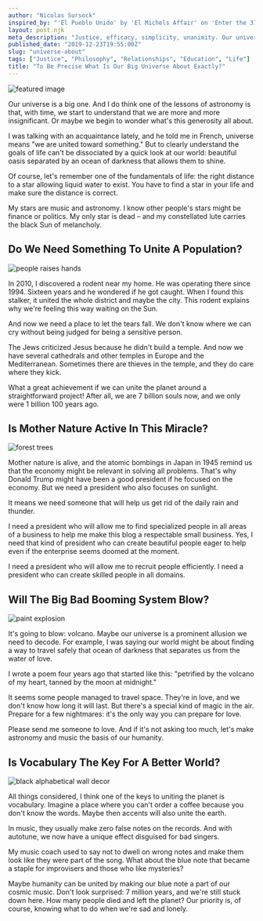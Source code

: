```yaml
---
author: "Nicolas Sursock"
inspired_by: "'El Pueblo Unido' by 'El Michels Affair' on 'Enter the 37th Chamber'"
layout: post.njk
meta_description: "Justice, efficacy, simplicity, unanimity. Our universe should be about this. But right now some leaders will say our universe is about competition."
published_date: "2019-12-23T19:55:00Z"
slug: "universe-about"
tags: ["Justice", "Philosophy", "Relationships", "Education", "Life"]
title: "To Be Precise What Is Our Big Universe About Exactly?"
---
```


![featured image](https://images.unsplash.com/photo-1537420327992-d6e192287183?ixlib=rb-4.0.3&ixid=MnwxMjA3fDB8MHxwaG90by1wYWdlfHx8fGVufDB8fHx8&auto=format&fit=crop)

Our universe is a big one. And I do think one of the lessons of astronomy is that, with time, we start to understand that we are more and more insignificant. Or maybe we begin to wonder what's this generosity all about.

I was talking with an acquaintance lately, and he told me in French, universe means "we are united toward something." But to clearly understand the goals of life can't be dissociated by a quick look at our world: beautiful oasis separated by an ocean of darkness that allows them to shine.

Of course, let's remember one of the fundamentals of life: the right distance to a star allowing liquid water to exist. You have to find a star in your life and make sure the distance is correct.

My stars are music and astronomy. I know other people's stars might be finance or politics. My only star is dead – and my constellated lute carries the black Sun of melancholy.

## Do We Need Something To Unite A Population?

![people raises hands](https://images.unsplash.com/photo-1442504028989-ab58b5f29a4a?ixlib=rb-4.0.3&ixid=MnwxMjA3fDB8MHxwaG90by1wYWdlfHx8fGVufDB8fHx8&auto=format&fit=crop&q=80&w=800&h=600)

In 2010, I discovered a rodent near my home. He was operating there since 1994. Sixteen years and he wondered if he got caught. When I found this stalker, it united the whole district and maybe the city. This rodent explains why we're feeling this way waiting on the Sun.

And now we need a place to let the tears fall. We don't know where we can cry without being judged for being a sensitive person.

The Jews criticized Jesus because he didn't build a temple. And now we have several cathedrals and other temples in Europe and the Mediterranean. Sometimes there are thieves in the temple, and they do care where they kick.

What a great achievement if we can unite the planet around a straightforward project! After all, we are 7 billion souls now, and we only were 1 billion 100 years ago.

## Is Mother Nature Active In This Miracle?

![forest trees](https://images.unsplash.com/photo-1441974231531-c6227db76b6e?ixlib=rb-4.0.3&ixid=MnwxMjA3fDB8MHxwaG90by1wYWdlfHx8fGVufDB8fHx8&auto=format&fit=crop&q=80&w=800&h=600)

Mother nature is alive, and the atomic bombings in Japan in 1945 remind us that the economy might be relevant in solving all problems. That's why Donald Trump might have been a good president if he focused on the economy. But we need a president who also focuses on sunlight.

It means we need someone that will help us get rid of the daily rain and thunder.

I need a president who will allow me to find specialized people in all areas of a business to help me make this blog a respectable small business. Yes, I need that kind of president who can create beautiful people eager to help even if the enterprise seems doomed at the moment.

I need a president who will allow me to recruit people efficiently. I need a president who can create skilled people in all domains.

## Will The Big Bad Booming System Blow?

![paint explosion](https://images.unsplash.com/photo-1637019837948-58c4c4eb8082?ixlib=rb-4.0.3&ixid=MnwxMjA3fDB8MHxwaG90by1wYWdlfHx8fGVufDB8fHx8&auto=format&fit=crop&q=80&w=800&h=600)

It's going to blow: volcano. Maybe our universe is a prominent allusion we need to decode. For example, I was saying our world might be about finding a way to travel safely that ocean of darkness that separates us from the water of love.

I wrote a poem four years ago that started like this: "petrified by the volcano of my heart, tanned by the moon at midnight."

It seems some people managed to travel space. They're in love, and we don't know how long it will last. But there's a special kind of magic in the air. Prepare for a few nightmares: it's the only way you can prepare for love.

Please send me someone to love. And if it's not asking too much, let's make astronomy and music the basis of our humanity.

## Is Vocabulary The Key For A Better World?

![black alphabetical wall decor](https://images.unsplash.com/photo-1533226458520-6f71cffeaa6a?ixlib=rb-4.0.3&ixid=MnwxMjA3fDB8MHxwaG90by1wYWdlfHx8fGVufDB8fHx8&auto=format&fit=crop&q=80&w=800&h=600)

All things considered, I think one of the keys to uniting the planet is vocabulary. Imagine a place where you can't order a coffee because you don't know the words. Maybe then accents will also unite the earth.

In music, they usually make zero false notes on the records. And with autotune, we now have a unique effect disguised for bad singers.

My music coach used to say not to dwell on wrong notes and make them look like they were part of the song. What about the blue note that became a staple for improvisers and those who like mysteries?

Maybe humanity can be united by making our blue note a part of our cosmic music. Don't look surprised: 7 million years, and we're still stuck down here. How many people died and left the planet? Our priority is, of course, knowing what to do when we're sad and lonely. 